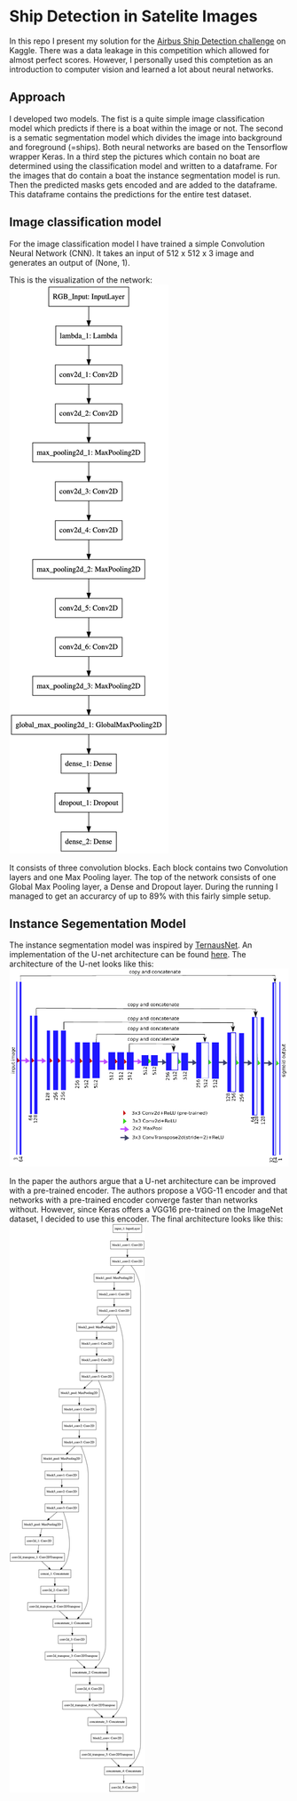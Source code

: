 # Ship Detection in Satelite Images
In this repo I present my solution for the [Airbus Ship Detection challenge](https://www.kaggle.com/c/airbus-ship-detection) on Kaggle.
There was a data leakage in this competition which allowed for almost perfect scores. However, I personally used this comptetion as an introduction to computer vision and learned a lot about neural networks. 

## Approach
I developed two models. The fist is a quite simple image classification model which predicts if there is a boat within the image or not. The second is a sematic segmentation model which divides the image into background and foreground (=ships). Both neural networks are based on the Tensorflow wrapper Keras. In a third step the pictures which contain no boat are determined using the classification model and written to a dataframe. For the images that do contain a boat the instance segmentation model is run. Then the predicted masks gets encoded and are added to the dataframe. This dataframe contains the predictions for the entire test dataset. 

## Image classification model
For the image classification model I have trained a simple Convolution Neural Network (CNN). It takes an input of 512 x 512 x 3 image and generates an output of (None, 1). 

This is the visualization of the network:
![classification neural network visualization](assets/classification_model.png)

It consists of three convolution blocks. Each block contains two Convolution layers and one Max Pooling layer. The top of the network consists of one Global Max Pooling layer, a Dense and Dropout layer. During the running I managed to get an accurarcy of up to 89% with this fairly simple setup. 

## Instance Segementation Model
The instance segmentation model was inspired by [TernausNet](https://arxiv.org/abs/1801.05746). An implementation of the U-net architecture can be found [here](https://github.com/ternaus/TernausNet). The architecture of the U-net looks like this: 
![Network visualization](assets/TernausNet.png)

In the paper the authors argue that a U-net architecture can be improved with a pre-trained encoder. The authors propose a VGG-11 encoder and that networks with a pre-trained encoder converge faster than networks without. However, since Keras offers a VGG16 pre-trained on the ImageNet dataset, I decided to use this encoder. The final architecture looks like this:
![U-net architecture visualization](assets/segmentation_model.png)




